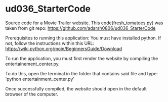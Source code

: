 # ud036_StarterCode
Source code for a Movie Trailer website.
This code(fresh_tomatoes.py) was taken from git repo: https://github.com/adarsh0806/ud036_StarterCode

Prerequisites to running this application:
    You must have installed python. If not, follow the instructions within
    this URL: https://wiki.python.org/moin/BeginnersGuide/Download

To run the application, you must first render the website by compiling the
entertainement_center.py.

To do this, open the terminal in the folder that contains said file and type:
'python entertainment_center.py'

Once successfully compiled, the website should open in the default browser of the
computer.
